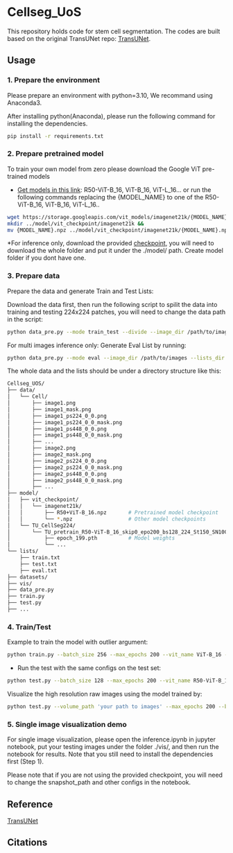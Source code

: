 # Cellseg_UoS
This repository holds code for stem cell segmentation. The codes are built based on the original TransUNet repo: [TransUNet](https://github.com/Beckschen/TransUNet).

## Usage

### 1. Prepare the environment

Please prepare an environment with python=3.10, We recommand using Anaconda3. 

After installing python(Anaconda), please run the following command for installing the dependencies.

```bash
pip install -r requirements.txt
```

### 2. Prepare pretrained model

To train your own model from zero please download the Google ViT pre-trained models
* [Get models in this link](https://console.cloud.google.com/storage/vit_models/): R50-ViT-B_16, ViT-B_16, ViT-L_16...
or run the following commands replacing the {MODEL_NAME} to one of the R50-ViT-B_16, ViT-B_16, ViT-L_16..
```bash
wget https://storage.googleapis.com/vit_models/imagenet21k/{MODEL_NAME}.npz &&
mkdir ../model/vit_checkpoint/imagenet21k &&
mv {MODEL_NAME}.npz ../model/vit_checkpoint/imagenet21k/{MODEL_NAME}.npz
```

*For inference only, download the provided [checkpoint](https://drive.google.com/drive/folders/1A2fYP5uPjevKxKek0pneYLQzUPSQISua?usp=sharing), you will need to download the whole folder and put it under the ./model/ path. Create model folder if you dont have one.

### 3. Prepare data

Prepare the data and generate Train and Test Lists:

Download the data first, then run the following script to spilit the data into training and testing 224x224 patches, you will need to change the data path in the script:

```bash
python data_pre.py --mode train_test --divide --image_dir /path/to/images --mask_dir /path/to/masks --dataset_dir /path/to/training_and_testing_patches --lists_dir /path/to/lists
```

For multi images inference only:
Generate Eval List by running:

```bash
python data_pre.py --mode eval --image_dir /path/to/images --lists_dir /path/to/lists
```

The whole data and the lists should be under a directory structure like this:
```bash
Cellseg_UOS/
├── data/
│   └── Cell/
│       ├── image1.png
│       ├── image1_mask.png
│       ├── image1_ps224_0_0.png
│       ├── image1_ps224_0_0_mask.png
│       ├── image1_ps448_0_0.png
│       ├── image1_ps448_0_0_mask.png
│       ├── ...
│       ├── image2.png
│       ├── image2_mask.png
│       ├── image2_ps224_0_0.png
│       ├── image2_ps224_0_0_mask.png
│       ├── image2_ps448_0_0.png
│       ├── image2_ps448_0_0_mask.png
│       ├── ...
├── model/
│   ├── vit_checkpoint/
│   │   └── imagenet21k/
│   │       ├── R50+ViT-B_16.npz       # Pretrained model checkpoint
│   │       └── *.npz                  # Other model checkpoints
│   └── TU_CellSeg224/
│       └── TU_pretrain_R50-ViT-B_16_skip0_epo200_bs128_224_St150_SN100_SEL10000_SF100000_LTpareto_VOS/
│           ├── epoch_199.pth          # Model weights
│           └── ...                        
└── lists/
    ├── train.txt
    ├── test.txt
    ├── eval.txt
├── datasets/
├── vis/
├── data_pre.py
├── train.py
├── test.py
├── ...
```

### 4. Train/Test

Example to train the model with outlier argument:

```bash
python train.py --batch_size 256 --max_epochs 200 --vit_name ViT-B_16 --start_epoch 150 --select 10000 --sample_from 100000 --loss_type norm --use_vos
```

- Run the test with the same configs on the test set:

```bash
python test.py --batch_size 128 --max_epochs 200 --vit_name R50-ViT-B_16 --start_epoch 150 --select 10000 --sample_from 100000 --loss_type $loss_type --use_vos
```

Visualize the high resolution raw images using the model trained by:
```bash
python test.py --volume_path 'your path to images' --max_epochs 200 --batch_size 256 --vit_name R50-ViT-B_16 --is_savenii --data_split eval --start_epoch 150 --select 10000 --sample_from 100000 --loss_type norm --use_vos
```

### 5. Single image visualization demo

For single image visualization, please open the inference.ipynb in jupyter notebook, put your testing images under the folder ./vis/, and then run the notebook for results. Note that you still need to install the dependencies first (Step 1). 

Please note that if you are not using the provided checkpoint, you will need to change the snapshot_path and other configs in the notebook.

## Reference
[TransUNet](https://arxiv.org/pdf/2102.04306.pdf)

## Citations

<!-- ```bibtex

``` -->
